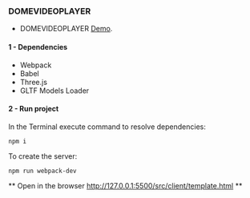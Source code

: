 ### DOMEVIDEOPLAYER
 * DOMEVIDEOPLAYER [Demo](). 
####  1 - Dependencies


* Webpack
* Babel
* Three.js
* GLTF Models Loader

 ####  2 - Run project
In the Terminal execute command to resolve dependencies:
```
npm i
```
To create the server:
```
npm run webpack-dev
```
** Open in the browser http://127.0.0.1:5500/src/client/template.html **

